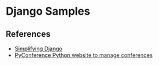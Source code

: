 # Django Samples

## References

- [Simplifying Django](http://programming.oreilly.com/2014/04/simplifying-django.html)
- [PyConference Python website to manage conferences](https://github.com/PyConference/PyConference)

